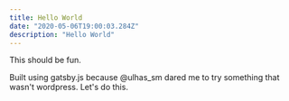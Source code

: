 ```yaml
---
title: Hello World
date: "2020-05-06T19:00:03.284Z"
description: "Hello World"
---
```


This should be fun.

Built using gatsby.js because @ulhas_sm dared me to try something that wasn't wordpress. Let's do this.